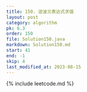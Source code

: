 ```yaml
---
title: 150. 逆波兰表达式求值
layout: post
category: algorithm
pk: 6.3
order: 150
file: Solution150.java
markdown: Solution150.md
start: 41
end: -1
skip: 4
last_modified_at: 2023-08-15
---
```


{% include leetcode.md %}
